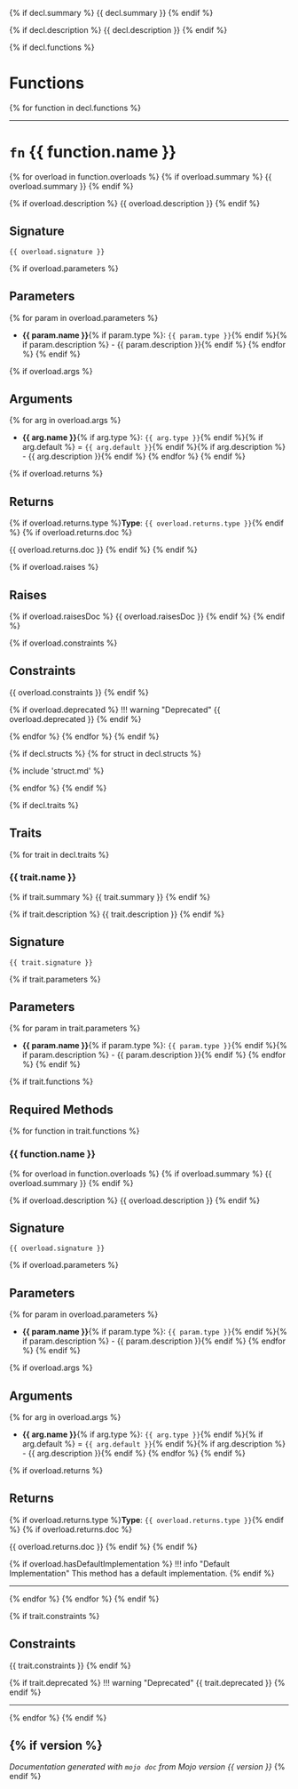 {% if decl.summary %}
{{ decl.summary }}
{% endif %}

{% if decl.description %}
{{ decl.description }}
{% endif %}

{% if decl.functions %}
# Functions

{% for function in decl.functions %}

---

# `fn` {{ function.name }}

{% for overload in function.overloads %}
{% if overload.summary %}
{{ overload.summary }}
{% endif %}

{% if overload.description %}
{{ overload.description }}
{% endif %}

## Signature

```mojo
{{ overload.signature }}
```

{% if overload.parameters %}
## Parameters

{% for param in overload.parameters %}
- **{{ param.name }}**{% if param.type %}: `{{ param.type }}`{% endif %}{% if param.description %} - {{ param.description }}{% endif %}
{% endfor %}
{% endif %}

{% if overload.args %}
## Arguments

{% for arg in overload.args %}
- **{{ arg.name }}**{% if arg.type %}: `{{ arg.type }}`{% endif %}{% if arg.default %} = `{{ arg.default }}`{% endif %}{% if arg.description %} - {{ arg.description }}{% endif %}
{% endfor %}
{% endif %}

{% if overload.returns %}
## Returns

{% if overload.returns.type %}**Type**: `{{ overload.returns.type }}`{% endif %}
{% if overload.returns.doc %}

{{ overload.returns.doc }}
{% endif %}
{% endif %}

{% if overload.raises %}
## Raises

{% if overload.raisesDoc %}
{{ overload.raisesDoc }}
{% endif %}
{% endif %}

{% if overload.constraints %}
## Constraints

{{ overload.constraints }}
{% endif %}

{% if overload.deprecated %}
!!! warning "Deprecated"
    {{ overload.deprecated }}
{% endif %}

{% endfor %}
{% endfor %}
{% endif %}

{% if decl.structs %}
{% for struct in decl.structs %}

{% include 'struct.md' %}

{% endfor %}
{% endif %}

{% if decl.traits %}
## Traits

{% for trait in decl.traits %}
### {{ trait.name }}

{% if trait.summary %}
{{ trait.summary }}
{% endif %}

{% if trait.description %}
{{ trait.description }}
{% endif %}

## Signature

```mojo
{{ trait.signature }}
```

{% if trait.parameters %}
## Parameters

{% for param in trait.parameters %}
- **{{ param.name }}**{% if param.type %}: `{{ param.type }}`{% endif %}{% if param.description %} - {{ param.description }}{% endif %}
{% endfor %}
{% endif %}

{% if trait.functions %}
## Required Methods

{% for function in trait.functions %}
### {{ function.name }}

{% for overload in function.overloads %}
{% if overload.summary %}
{{ overload.summary }}
{% endif %}

{% if overload.description %}
{{ overload.description }}
{% endif %}

## Signature

```mojo
{{ overload.signature }}
```

{% if overload.parameters %}
## Parameters

{% for param in overload.parameters %}
- **{{ param.name }}**{% if param.type %}: `{{ param.type }}`{% endif %}{% if param.description %} - {{ param.description }}{% endif %}
{% endfor %}
{% endif %}

{% if overload.args %}
## Arguments

{% for arg in overload.args %}
- **{{ arg.name }}**{% if arg.type %}: `{{ arg.type }}`{% endif %}{% if arg.default %} = `{{ arg.default }}`{% endif %}{% if arg.description %} - {{ arg.description }}{% endif %}
{% endfor %}
{% endif %}

{% if overload.returns %}
## Returns

{% if overload.returns.type %}**Type**: `{{ overload.returns.type }}`{% endif %}
{% if overload.returns.doc %}

{{ overload.returns.doc }}
{% endif %}
{% endif %}

{% if overload.hasDefaultImplementation %}
!!! info "Default Implementation"
    This method has a default implementation.
{% endif %}

---

{% endfor %}
{% endfor %}
{% endif %}

{% if trait.constraints %}
## Constraints

{{ trait.constraints }}
{% endif %}

{% if trait.deprecated %}
!!! warning "Deprecated"
    {{ trait.deprecated }}
{% endif %}

---

{% endfor %}
{% endif %}

<!-- {% if decl.aliases %}
## Aliases

{% for alias in decl.aliases %}
### {{ alias.name }}

{% if alias.summary %}
{{ alias.summary }}
{% endif %}

{% if alias.description %}
{{ alias.description }}
{% endif %}

#### Signature

```mojo
{{ alias.signature }}
```

{% if alias.value %}
#### Value

```mojo
{{ alias.value }}
```
{% endif %}

{% if alias.parameters %}
#### Parameters

{% for param in alias.parameters %}
- **{{ param.name }}**{% if param.type %}: `{{ param.type }}`{% endif %}{% if param.description %} - {{ param.description }}{% endif %}
{% endfor %}
{% endif %}

{% if alias.deprecated %}
!!! warning "Deprecated"
    {{ alias.deprecated }}
{% endif %}

---

{% endfor %}
{% endif %} -->

{% if version %}
---

*Documentation generated with `mojo doc` from Mojo version {{ version }}*
{% endif %}